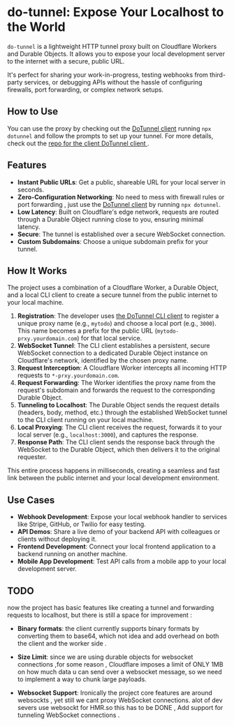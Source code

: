# do-tunnel: Expose Your Localhost to the World

`do-tunnel` is a  lightweight HTTP tunnel proxy built on Cloudflare Workers and Durable Objects. It allows you to expose your local development server to the internet with a secure, public URL.

It's perfect for sharing your work-in-progress, testing webhooks from third-party services, or debugging APIs without the hassle of configuring firewalls, port forwarding, or complex network setups.
## How to Use
You can use the proxy by checking out  the [DoTunnel client](https://www.npmjs.com/package/dotunnel)  running `npx dotunnel` and follow the prompts to set up your tunnel. For more details, check out the [repo for the client DoTunnel client ](https://github.com/jounaidayoub/dotunnel-client).

## Features

-   **Instant Public URLs**: Get a public, shareable URL for your local server in seconds.
-   **Zero-Configuration Networking**: No need to mess with  firewall rules or port forwarding , just use the [DoTunnel client](https://www.npmjs.com/package/dotunnel) by running `npx dotunnel`.
-   **Low Latency**: Built on Cloudflare's edge network, requests are routed through a Durable Object running close to you, ensuring minimal latency.
-   **Secure**: The tunnel is established over a secure WebSocket connection.
-   **Custom Subdomains**: Choose a unique subdomain prefix for your tunnel.

## How It Works

The project uses a combination of a Cloudflare Worker, a Durable Object, and a local CLI client to create a secure tunnel from the public internet to your local machine.

1.  **Registration**: The developer uses [the DoTunnel CLI client](https://www.npmjs.com/package/dotunnel) to register a unique proxy name (e.g., `mytodo`) and choose a local port (e.g., `3000`). This name becomes a prefix for the public URL (`mytodo-prxy.yourdomain.com`) for that local service.
2.  **WebSocket Tunnel**: The CLI client establishes a persistent, secure WebSocket connection to a dedicated Durable Object instance on Cloudflare's network, identified by the chosen proxy name.
3.  **Request Interception**: A Cloudflare Worker intercepts all incoming HTTP requests to `*-prxy.yourdomain.com`.
4.  **Request Forwarding**: The Worker identifies the proxy name from the request's subdomain and forwards the request to the corresponding Durable Object.
5.  **Tunneling to Localhost**: The Durable Object sends the request details (headers, body, method, etc.) through the established WebSocket tunnel to the CLI client running on your local machine.
6.  **Local Proxying**: The CLI client receives the request, forwards it to your local server (e.g., `localhost:3000`), and captures the response.
7.  **Response Path**: The CLI client sends the response back through the WebSocket to the Durable Object, which then delivers it to the original requester.

This entire process happens in milliseconds, creating a seamless and fast link between the public internet and your local development environment.



## Use Cases

-   **Webhook Development**: Expose your local webhook handler to services like Stripe, GitHub, or Twilio for easy testing.
-   **API Demos**: Share a live demo of your backend API with colleagues or clients without deploying it.
-   **Frontend Development**: Connect your local frontend application to a backend running on another machine.
-   **Mobile App Development**: Test API calls from a mobile app to your local development server.


## TODO

now the project has basic features like creating a tunnel and forwarding requests to localhost,  but there is still a space for improvement :

- **Binary formats**: the client currently supports binary formats by converting them to base64, which not idea and add overhead on both the client and the worker side .
- **Size Limit**: since we are using durable objects for websocket connections ,for some reason , Cloudflare imposes  a limit of ONLY 1MB on how much data u can send over a websocket message, so we need to implement a way to chunk large payloads.

- **Websocket Support**: Ironically the project core features are around websockts , yet still we cant proxy WebSocket connections. alot of dev severs use websockt for HMR.so this has to be DONE , Add support for tunneling WebSocket connections .